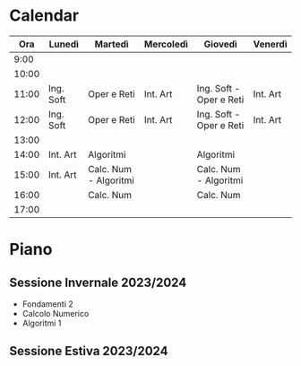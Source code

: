 # Calendar
| Ora   | Lunedì    | Martedì               | Mercoledì | Giovedì                 | Venerdì  |
| ----- | --------- | --------------------- | --------- | ----------------------- | -------- |
| 9:00  |           |                       |           |                         |          |
| 10:00 |           |                       |           |                         |          |
| 11:00 | Ing. Soft | Oper e Reti           | Int. Art  | Ing. Soft - Oper e Reti | Int. Art |
| 12:00 | Ing. Soft | Oper e Reti           | Int. Art  | Ing. Soft - Oper e Reti | Int. Art |
| 13:00 |           |                       |           |                         |          |
| 14:00 | Int. Art  | Algoritmi             |           | Algoritmi               |          |
| 15:00 | Int. Art  | Calc. Num - Algoritmi |           | Calc. Num - Algoritmi   |          |
| 16:00 |           | Calc. Num             |           | Calc. Num               |          |
| 17:00 |           |                       |           |                         |          |

# Piano
## Sessione Invernale 2023/2024

- Fondamenti 2
- Calcolo Numerico
- Algoritmi 1

## Sessione Estiva 2023/2024
